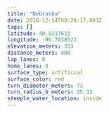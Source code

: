 ```yaml
---
title: "Nebraska"
date: 2018-12-14T00:24:17.843Z
tags: []
latitude: 40.8217612
longitude: -96.7038523
elevation_meters: 353
distance_meters: 400
lap_lanes: 8
home_lanes: 8
surface_type: artificial
surface_color: red
turn_diameter_meters: 73
turn_radius_b_meters: 35.33
steeple_water_location: inside
---
```


